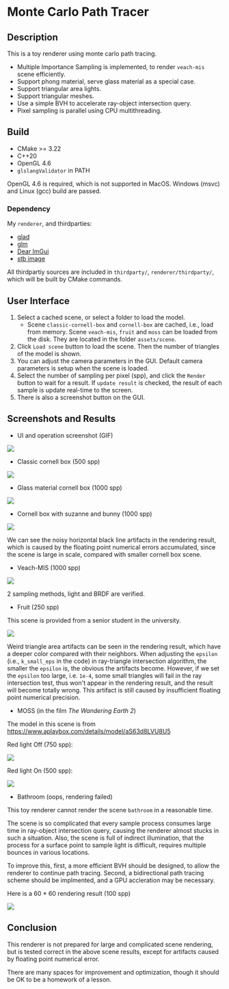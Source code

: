 # Monte Carlo Path Tracer

## Description

This is a toy renderer using monte carlo path tracing.

* Multiple Importance Sampling is implemented, to render `veach-mis` scene efficiently.
* Support phong material, serve glass material as a special case.
* Support triangular area lights.
* Support triangular meshes.
* Use a simple BVH to accelerate ray-object intersection query.
* Pixel sampling is parallel using CPU multithreading.

## Build

* CMake >= 3.22
* C++20
* OpenGL 4.6
* `glslangValidator` in PATH

OpenGL 4.6 is required, which is not supported in MacOS. Windows (msvc) and Linux (gcc) build are passed.

### Dependency

My `renderer`, and thirdparties:

* [glad](https://github.com/Dav1dde/glad)
* [glm](https://github.com/g-truc/glm)
* [Dear ImGui](https://github.com/ocornut/imgui)
* [stb image](https://github.com/nothings/stb)

All thirdpartiy sources are included in `thirdparty/`, `renderer/thirdparty/`, which will be built by CMake commands.

## User Interface

1. Select a cached scene, or select a folder to load the model.
   * Scene `classic-cornell-box` and `cornell-box` are cached, i.e., load from memory. Scene `veach-mis`, `fruit` and `moss` can be loaded from the disk. They are located in the folder `assets/scene`.
2. Click `Load scene` button to load the scene. Then the number of triangles of the model is shown.
3. You can adjust the camera parameters in the GUI. Default camera parameters is setup when the scene is loaded.
4. Select the number of sampling per pixel (spp), and click the `Render` button to wait for a result. If `update result` is checked, the result of each sample is update real-time to the screen.
5. There is also a screenshot button on the GUI.

## Screenshots and Results

* UI and operation screenshot (GIF)

![](./pic/gui.gif)

* Classic cornell box (500 spp)

![](./pic/cornell-box-500spp.png)

* Glass material cornell box (1000 spp)

![](./pic/glass_cornell_box_1000spp.png)

* Cornell box with suzanne and bunny (1000 spp)

![](./pic/cornell-box-suzanne-bunny-1000spp.png)

We can see the noisy horizontal black line artifacts in the rendering result, which is caused by the floating point numerical errors accumulated, since the scene is large in scale, compared with smaller cornell box scene.

* Veach-MIS (1000 spp)

![](./pic/veach-mis-1000spp.png)

2 sampling methods, light and BRDF are verified.

* Fruit (250 spp)

This scene is provided from a senior student in the university.

![](./pic/fruit-250spp.png)

Weird triangle area artifacts can be seen in the rendering result, which have a deeper color compared with their neighbors. When adjusting the `epsilon` (i.e., `k_small_eps` in the code) in ray-triangle intersection algorithm, the smaller the `epsilon` is, the obvious the artifacts become. However, if we set the `epsilon` too large, i.e. `1e-4`, some small triangles will fail in the ray intersection test, thus won't appear in the rendering result, and the result will become totally wrong. This artifact is still caused by insufficient floating point numerical precision.

* MOSS (in the film *The Wandering Earth 2*)

The model in this scene is from https://www.aplaybox.com/details/model/aS63d8LVU8U5

Red light Off (750 spp):

![](./pic/550w-off-750spp.png)

Red light On (500 spp):

![](./pic/550w-on-1000spp.png)

* Bathroom (oops, rendering failed)

This toy renderer cannot render the scene `bathroom` in a reasonable time.

The scene is so complicated that every sample process consumes large time in ray-object intersection query, causing the renderer almost stucks in such a situation. Also, the scene is full of indirect illumination, that the process for a surface point to sample light is difficult, requires multiple bounces in various locations.

To improve this, first, a more efficient BVH should be designed, to allow the renderer to continue path tracing. Second, a bidirectional path tracing scheme should be implmented, and a GPU accleration may be necessary.

Here is a 60 * 60 rendering result (100 spp)

![](./pic/badroom-100spp.png)

## Conclusion

This renderer is not prepared for large and complicated scene rendering, but is tested correct in the above scene results, except for artifacts caused by floating point numerical error.

There are many spaces for improvement and optimization, though it should be OK to be a homework of a lesson.
